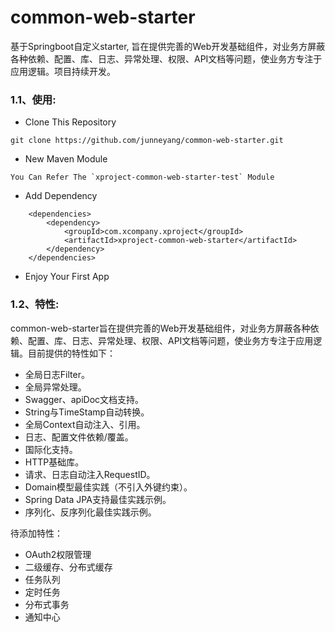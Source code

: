 # common-web-starter
基于Springboot自定义starter, 旨在提供完善的Web开发基础组件，对业务方屏蔽各种依赖、配置、库、日志、异常处理、权限、API文档等问题，使业务方专注于应用逻辑。项目持续开发。

### 1.1、使用:    
- Clone This Repository
```
git clone https://github.com/junneyang/common-web-starter.git
```
- New Maven Module
```
You Can Refer The `xproject-common-web-starter-test` Module
```
- Add Dependency
```
	<dependencies>
		<dependency>
			<groupId>com.xcompany.xproject</groupId>
			<artifactId>xproject-common-web-starter</artifactId>
		</dependency>
	</dependencies>
```
- Enjoy Your First App

### 1.2、特性:    
common-web-starter旨在提供完善的Web开发基础组件，对业务方屏蔽各种依赖、配置、库、日志、异常处理、权限、API文档等问题，使业务方专注于应用逻辑。目前提供的特性如下：
- 全局日志Filter。
- 全局异常处理。
- Swagger、apiDoc文档支持。
- String与TimeStamp自动转换。
- 全局Context自动注入、引用。
- 日志、配置文件依赖/覆盖。
- 国际化支持。
- HTTP基础库。
- 请求、日志自动注入RequestID。
- Domain模型最佳实践（不引入外键约束）。
- Spring Data JPA支持最佳实践示例。
- 序列化、反序列化最佳实践示例。


待添加特性：
- OAuth2权限管理
- 二级缓存、分布式缓存
- 任务队列
- 定时任务
- 分布式事务
- 通知中心

